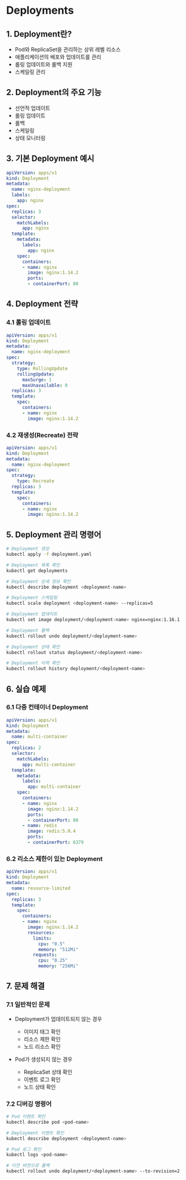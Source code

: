 # Deployments

## 1. Deployment란?
- Pod와 ReplicaSet을 관리하는 상위 레벨 리소스
- 애플리케이션의 배포와 업데이트를 관리
- 롤링 업데이트와 롤백 지원
- 스케일링 관리

## 2. Deployment의 주요 기능
- 선언적 업데이트
- 롤링 업데이트
- 롤백
- 스케일링
- 상태 모니터링

## 3. 기본 Deployment 예시
```yaml
apiVersion: apps/v1
kind: Deployment
metadata:
  name: nginx-deployment
  labels:
    app: nginx
spec:
  replicas: 3
  selector:
    matchLabels:
      app: nginx
  template:
    metadata:
      labels:
        app: nginx
    spec:
      containers:
      - name: nginx
        image: nginx:1.14.2
        ports:
        - containerPort: 80
```

## 4. Deployment 전략
### 4.1 롤링 업데이트
```yaml
apiVersion: apps/v1
kind: Deployment
metadata:
  name: nginx-deployment
spec:
  strategy:
    type: RollingUpdate
    rollingUpdate:
      maxSurge: 1
      maxUnavailable: 0
  replicas: 3
  template:
    spec:
      containers:
      - name: nginx
        image: nginx:1.14.2
```

### 4.2 재생성(Recreate) 전략
```yaml
apiVersion: apps/v1
kind: Deployment
metadata:
  name: nginx-deployment
spec:
  strategy:
    type: Recreate
  replicas: 3
  template:
    spec:
      containers:
      - name: nginx
        image: nginx:1.14.2
```

## 5. Deployment 관리 명령어
```bash
# Deployment 생성
kubectl apply -f deployment.yaml

# Deployment 목록 확인
kubectl get deployments

# Deployment 상세 정보 확인
kubectl describe deployment <deployment-name>

# Deployment 스케일링
kubectl scale deployment <deployment-name> --replicas=5

# Deployment 업데이트
kubectl set image deployment/<deployment-name> nginx=nginx:1.16.1

# Deployment 롤백
kubectl rollout undo deployment/<deployment-name>

# Deployment 상태 확인
kubectl rollout status deployment/<deployment-name>

# Deployment 이력 확인
kubectl rollout history deployment/<deployment-name>
```

## 6. 실습 예제
### 6.1 다중 컨테이너 Deployment
```yaml
apiVersion: apps/v1
kind: Deployment
metadata:
  name: multi-container
spec:
  replicas: 2
  selector:
    matchLabels:
      app: multi-container
  template:
    metadata:
      labels:
        app: multi-container
    spec:
      containers:
      - name: nginx
        image: nginx:1.14.2
        ports:
        - containerPort: 80
      - name: redis
        image: redis:5.0.4
        ports:
        - containerPort: 6379
```

### 6.2 리소스 제한이 있는 Deployment
```yaml
apiVersion: apps/v1
kind: Deployment
metadata:
  name: resource-limited
spec:
  replicas: 3
  template:
    spec:
      containers:
      - name: nginx
        image: nginx:1.14.2
        resources:
          limits:
            cpu: "0.5"
            memory: "512Mi"
          requests:
            cpu: "0.25"
            memory: "256Mi"
```

## 7. 문제 해결
### 7.1 일반적인 문제
- Deployment가 업데이트되지 않는 경우
  - 이미지 태그 확인
  - 리소스 제한 확인
  - 노드 리소스 확인

- Pod가 생성되지 않는 경우
  - ReplicaSet 상태 확인
  - 이벤트 로그 확인
  - 노드 상태 확인

### 7.2 디버깅 명령어
```bash
# Pod 이벤트 확인
kubectl describe pod <pod-name>

# Deployment 이벤트 확인
kubectl describe deployment <deployment-name>

# Pod 로그 확인
kubectl logs <pod-name>

# 이전 버전으로 롤백
kubectl rollout undo deployment/<deployment-name> --to-revision=2
``` 